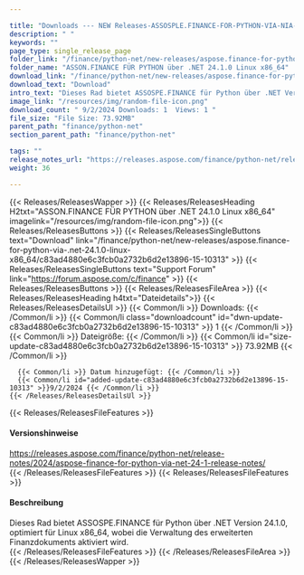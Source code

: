 ```yaml
---

title: "Downloads --- NEW Releases-ASSOSPLE.FINANCE-FOR-PYTHON-VIA-NIA-24.1.0-LINUX-X86_64"
description: " "
keywords: ""
page_type: single_release_page
folder_link: "/finance/python-net/new-releases/aspose.finance-for-python-via-.net-24.1.0-linux-x86_64/"
folder_name: "ASSON.FINANCE FÜR PYTHON über .NET 24.1.0 Linux x86_64"
download_link: "/finance/python-net/new-releases/aspose.finance-for-python-via-.net-24.1.0-linux-x86_64/c83ad4880e6c3fcb0a2732b6d2e13896-15-10313"
download_text: "Download"
intro_text: "Dieses Rad bietet ASSOSPE.FINANCE für Python über .NET Version 24.1.0, optimiert für Linux x86_64, wobei die Verwaltung des erweiterten Finanzdokuments aktiviert wird."
image_link: "/resources/img/random-file-icon.png"
download_count: " 9/2/2024 Downloads: 1  Views: 1 "
file_size: "File Size: 73.92MB"
parent_path: "finance/python-net"
section_parent_path: "finance/python-net"

tags: ""
release_notes_url: "https://releases.aspose.com/finance/python-net/release-notes/2024/aspose-finance-for-python-via-net-24-1-release-notes/"
weight: 36

---
```


{{< Releases/ReleasesWapper >}}
  {{< Releases/ReleasesHeading H2txt="ASSON.FINANCE FÜR PYTHON über .NET 24.1.0 Linux x86_64" imagelink="/resources/img/random-file-icon.png">}}
  {{< Releases/ReleasesButtons >}}
    {{< Releases/ReleasesSingleButtons text="Download" link="/finance/python-net/new-releases/aspose.finance-for-python-via-.net-24.1.0-linux-x86_64/c83ad4880e6c3fcb0a2732b6d2e13896-15-10313" >}}
    {{< Releases/ReleasesSingleButtons text="Support Forum" link="https://forum.aspose.com/c/finance" >}}
  {{< Releases/ReleasesButtons >}}
  {{< Releases/ReleasesFileArea >}}
    {{< Releases/ReleasesHeading h4txt="Dateidetails">}}
    {{< Releases/ReleasesDetailsUl >}}
      {{< Common/li >}} Downloads: {{< /Common/li >}}
      {{< Common/li class="downloadcount" id="dwn-update-c83ad4880e6c3fcb0a2732b6d2e13896-15-10313" >}} 1 {{< /Common/li >}}
      {{< Common/li >}} Dateigröße: {{< /Common/li >}}
      {{< Common/li id="size-update-c83ad4880e6c3fcb0a2732b6d2e13896-15-10313" >}} 73.92MB {{< /Common/li >}}

      {{< Common/li >}} Datum hinzugefügt: {{< /Common/li >}}
      {{< Common/li id="added-update-c83ad4880e6c3fcb0a2732b6d2e13896-15-10313" >}}9/2/2024 {{< /Common/li >}}
    {{< /Releases/ReleasesDetailsUl >}}

  {{< Releases/ReleasesFileFeatures >}}
      <h4>Versionshinweise</h4><div><a href='https://releases.aspose.com/finance/python-net/release-notes/2024/aspose-finance-for-python-via-net-24-1-release-notes/'>https://releases.aspose.com/finance/python-net/release-notes/2024/aspose-finance-for-python-via-net-24-1-release-notes/</a></div>
  {{< /Releases/ReleasesFileFeatures >}}
  {{< Releases/ReleasesFileFeatures >}}
      <h4>Beschreibung</h4><div class="HTMLDescription">Dieses Rad bietet ASSOSPE.FINANCE für Python über .NET Version 24.1.0, optimiert für Linux x86_64, wobei die Verwaltung des erweiterten Finanzdokuments aktiviert wird.</div>
  {{< /Releases/ReleasesFileFeatures >}}
 {{< /Releases/ReleasesFileArea >}}
{{< /Releases/ReleasesWapper >}}


